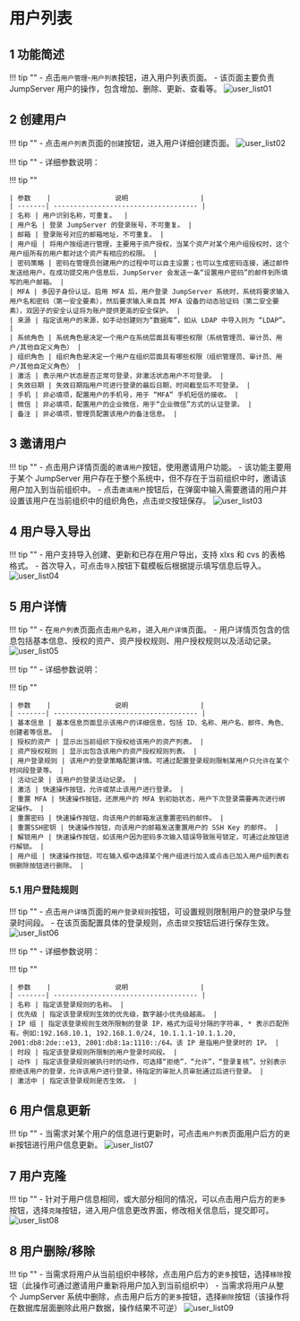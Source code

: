 # 用户列表
## 1 功能简述
!!! tip ""
    - 点击`用户管理`-`用户列表`按钮，进入用户列表页面。
    - 该页面主要负责 JumpServer 用户的操作，包含增加、删除、更新、查看等。
![user_list01](../../../img/user_list01.png)

## 2 创建用户
!!! tip ""
    - 点击`用户列表`页面的`创建`按钮，进入用户详细创建页面。
![user_list02](../../../img/user_list02.png)

!!! tip ""
    - 详细参数说明：

!!! tip ""

    | 参数    |                说明                  |
    | -------| ------------------------------------ |
    | 名称 | 用户识别名称，可重复。  |
    | 用户名 | 登录 JumpServer 的登录账号，不可重复。 |
    | 邮箱 | 登录账号对应的邮箱地址，不可重复。 |
    | 用户组 | 将用户按组进行管理，主要用于资产授权，当某个资产对某个用户组授权时，这个用户组所有的用户都对这个资产有相应的权限。 |
    | 密码策略 | 密码在管理员创建用户的过程中可以自主设置；也可以生成密码连接，通过邮件发送给用户。在成功提交用户信息后，JumpServer 会发送一条“设置用户密码”的邮件到所填写的用户邮箱。 |
    | MFA | 多因子身份认证。启用 MFA 后，用户登录 JumpServer 系统时，系统将要求输入用户名和密码（第一安全要素），然后要求输入来自其 MFA 设备的动态验证码（第二安全要素），双因子的安全认证将为账户提供更高的安全保护。 |
    | 来源 | 指定该用户的来源，如手动创建则为“数据库”，如从 LDAP 中导入则为 “LDAP”。 |
    | 系统角色 | 系统角色是决定一个用户在系统层面具有哪些权限（系统管理员、审计员、用户/其他自定义角色） |
    | 组织角色 | 组织角色是决定一个用户在组织层面具有哪些权限（组织管理员、审计员、用户/其他自定义角色） |
    | 激活 | 表示用户状态是否正常可登录，非激活状态用户不可登录。 |
    | 失效日期 | 失效日期指用户可进行登录的最后日期，时间截至后不可登录。 |
    | 手机 | 非必填项，配置用户的手机号，用于 “MFA” 手机短信的接收。 |
    | 微信 | 非必填项，配置用户的企业微信，用于“企业微信”方式的认证登录。 |
    | 备注 | 非必填项，管理员配置该用户的备注信息。 |

## 3 邀请用户
!!! tip ""
    - 点击用户详情页面的`邀请用户`按钮，使用邀请用户功能。
    - 该功能主要用于某个 JumpServer 用户存在于整个系统中，但不存在于当前组织中时，邀请该用户加入到当前组织中。
    - 点击`邀请用户`按钮后，在弹窗中输入需要邀请的用户并设置该用户在当前组织中的组织角色，点击`提交`按钮保存。
![user_list03](../../../img/user_list03.png)

## 4 用户导入导出
!!! tip ""
    - 用户支持导入创建、更新和已存在用户导出，支持 xlxs 和 cvs 的表格格式。
    - 首次导入，可点击`导入`按钮下载模板后根据提示填写信息后导入。
![user_list04](../../../img/user_list04.png)

## 5 用户详情
!!! tip ""
    - 在`用户列表`页面点击`用户名称`，进入`用户详情`页面。
    - 用户详情页包含的信息包括基本信息、授权的资产、资产授权规则、用户授权规则以及活动记录。
![user_list05](../../../img/user_list05.png)

!!! tip ""
    - 详细参数说明：

!!! tip ""

    | 参数    |                说明                  |
    | -------| ------------------------------------ |
    | 基本信息 | 基本信息页面显示该用户的详细信息，包括 ID、名称、用户名、邮件、角色、创建者等信息。 |
    | 授权的资产 | 显示出当前组织下授权给该用户的资产列表。 |
    | 资产授权规则 | 显示出包含该用户的资产授权规则列表。 |
    | 用户登录规则 | 该用户的登录策略配置详情。可通过配置登录规则限制某用户只允许在某个时间段登录等。 |
    | 活动记录 | 该用户的登录活动记录。 |
    | 激活 | 快速操作按钮，允许或禁止该用户进行登录。 |
    | 重置 MFA | 快速操作按钮，还原用户的 MFA 到初始状态，用户下次登录需要再次进行绑定操作。 |
    | 重置密码 | 快速操作按钮，向该用户的邮箱发送重置密码的邮件。 |
    | 重置SSH密钥 | 快速操作按钮，向该用户的邮箱发送重置用户的 SSH Key 的邮件。 |
    | 解锁用户 | 快速操作按钮，如该用户因为密码多次输入错误导致账号锁定，可通过此按钮进行解锁。 |
    | 用户组 | 快速操作按钮，可在输入框中选择某个用户组进行加入或点击已加入用户组列表右侧删除按钮进行删除。 |

### 5.1 用户登陆规则
!!! tip ""
    - 点击`用户详情`页面的`用户登录规则`按钮，可设置规则限制用户的登录IP与登录时间段。
    - 在该页面配置具体的登录规则，点击`提交`按钮后进行保存生效。
![user_list06](../../../img/user_list06.png)

!!! tip ""
    - 详细参数说明：

!!! tip ""

    | 参数    |                说明                  |
    | -------| ------------------------------------ |
    | 名称 | 指定该登录规则的名称。 |
    | 优先级 | 指定该登录规则生效的优先级，数字越小优先级越高。 |
    | IP 组 | 指定该登录规则生效所限制的登录 IP，格式为逗号分隔的字符串, * 表示匹配所有。例如:192.168.10.1, 192.168.1.0/24, 10.1.1.1-10.1.1.20, 2001:db8:2de::e13, 2001:db8:1a:1110::/64。该 IP 是指用户登录时的 IP。 |
    | 时段 | 指定该登录规则所限制的用户登录时间段。 |
    | 动作 | 指定该登录规则被执行时的动作，可选择“拒绝”，“允许”，“登录复核”。分别表示拒绝该用户的登录，允许该用户进行登录，待指定的审批人员审批通过后进行登录。 |
    | 激活中 | 指定该登录规则是否生效。 |

## 6 用户信息更新
!!! tip ""
    - 当需求对某个用户的信息进行更新时，可点击`用户列表`页面用户后方的`更新`按钮进行用户信息更新。
![user_list07](../../../img/user_list07.png)

## 7 用户克隆
!!! tip ""
    - 针对于用户信息相同，或大部分相同的情况，可以点击用户后方的`更多`按钮，选择`克隆`按钮，进入用户信息更改界面，修改相关信息后，提交即可。
![user_list08](../../../img/user_list08.png)

## 8 用户删除/移除
!!! tip ""
    - 当需求将用户从当前组织中移除，点击用户后方的`更多`按钮，选择`移除`按钮（此操作可通过邀请用户重新将用户加入到当前组织中）
    - 当需求将用户从整个 JumpServer 系统中删除，点击用户后方的`更多`按钮，选择`删除`按钮（该操作将在数据库层面删除此用户数据，操作结果不可逆）
![user_list09](../../../img/user_list09.png) 